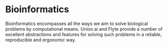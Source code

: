# Bioinformatics

Bioinformatics encompasses all the ways we aim to solve biological problems 
by computational means. Union.ai and Flyte provide a number of excellent 
abstractions and features for solving such problems in a reliable, reproducible 
and ergonomic way.
